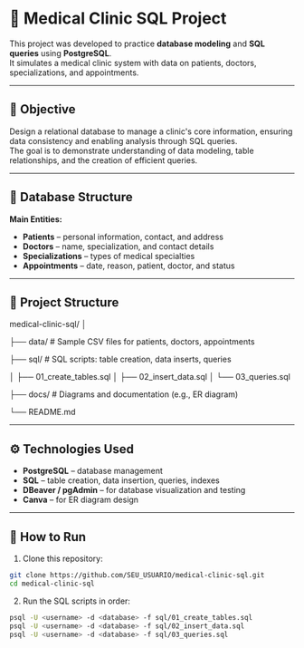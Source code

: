 # 🏥 Medical Clinic SQL Project

This project was developed to practice **database modeling** and **SQL queries** using **PostgreSQL**.  
It simulates a medical clinic system with data on patients, doctors, specializations, and appointments.

---

## 🧩 Objective

Design a relational database to manage a clinic's core information, ensuring data consistency and enabling analysis through SQL queries.  
The goal is to demonstrate understanding of data modeling, table relationships, and the creation of efficient queries.

---

## 🧱 Database Structure

**Main Entities:**
- **Patients** – personal information, contact, and address  
- **Doctors** – name, specialization, and contact details  
- **Specializations** – types of medical specialties  
- **Appointments** – date, reason, patient, doctor, and status  

---

## 📁 Project Structure
medical-clinic-sql/
│

├── data/ # Sample CSV files for patients, doctors, appointments

├── sql/ # SQL scripts: table creation, data inserts, queries

│ ├── 01_create_tables.sql
│ ├── 02_insert_data.sql
│ └── 03_queries.sql

├── docs/ # Diagrams and documentation (e.g., ER diagram)

└── README.md


---

## ⚙️ Technologies Used

- **PostgreSQL** – database management  
- **SQL** – table creation, data insertion, queries, indexes  
- **DBeaver / pgAdmin** – for database visualization and testing  
- **Canva** – for ER diagram design  

---

## 🚀 How to Run

1. Clone this repository:  
```bash
git clone https://github.com/SEU_USUARIO/medical-clinic-sql.git
cd medical-clinic-sql
```

2. Run the SQL scripts in order:
```bash
psql -U <username> -d <database> -f sql/01_create_tables.sql
psql -U <username> -d <database> -f sql/02_insert_data.sql
psql -U <username> -d <database> -f sql/03_queries.sql
```
